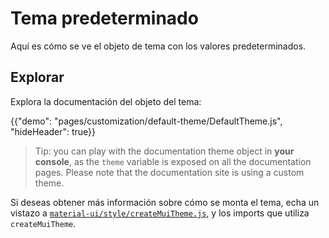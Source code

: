 # Tema predeterminado

<p class="description">Aquí es cómo se ve el objeto de tema con los valores predeterminados.</p>

## Explorar

Explora la documentación del objeto del tema:

{{"demo": "pages/customization/default-theme/DefaultTheme.js", "hideHeader": true}}

> Tip: you can play with the documentation theme object in **your console**, as the `theme` variable is exposed on all the documentation pages. Please note that the documentation site is using a custom theme.

Si deseas obtener más información sobre cómo se monta el tema, echa un vistazo a [`material-ui/style/createMuiTheme.js`](https://github.com/mui-org/material-ui/blob/master/packages/material-ui/src/styles/createMuiTheme.js), y los imports que utiliza `createMuiTheme`.